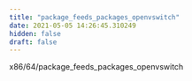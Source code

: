```yaml
---
title: "package_feeds_packages_openvswitch"
date: 2021-05-05 14:26:45.310249
hidden: false
draft: false
---
```


x86/64/package_feeds_packages_openvswitch

